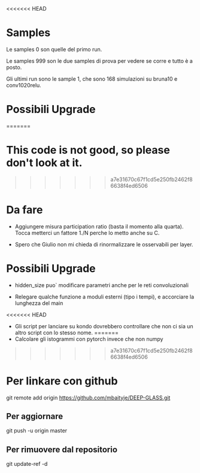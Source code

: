 <<<<<<< HEAD
# Samples

Le samples 0 son quelle del primo run.

Le samples 999 son le due samples di prova per vedere se corre e tutto è a posto.

Gli ultimi run sono le sample 1, che sono 168 simulazioni su bruna10 e conv1020relu.




# Possibili Upgrade
=======
# This code is not good, so please don't look at it.
>>>>>>> a7e31670c67f1cd5e250fb2462f86638f4ed6506

# Da fare

- Aggiungere misura participation ratio (basta il momento alla
  quarta). Tocca metterci un fattore 1./N perche lo metto anche su C.

- Spero che Giulio non mi chieda di rinormalizzare le osservabili per layer.




# Possibili Upgrade

- hidden_size puo` modificare parametri anche per le reti convoluzionali

- Relegare qualche funzione a moduli esterni (tipo i tempi), e
  accorciare la lunghezza del main

<<<<<<< HEAD
- Gli script per lanciare su kondo dovrebbero controllare che non ci sia un altro script con lo stesso nome. 
=======
- Calcolare gli istogrammi con pytorch invece che non numpy


>>>>>>> a7e31670c67f1cd5e250fb2462f86638f4ed6506

# Per linkare con github
git remote add origin https://github.com/mbaityje/DEEP-GLASS.git

## Per aggiornare
git push -u origin master

## Per rimuovere dal repositorio
git update-ref -d <file>

